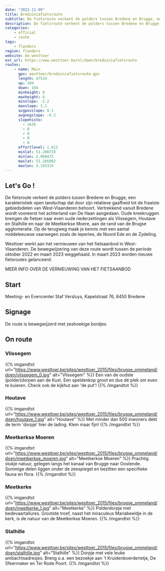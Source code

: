 ```yaml
---
date: "2022-11-09"
title: Breduiniafietsroute
subtitle: De fietsroute verkent de polders tussen Bredene en Brugge, een karakteristiek open landschap dat door zijn relatieve gaafheid tot de fraaiste gebiedsdelen van West-Vlaanderen behoort
description: De fietsroute verkent de polders tussen Bredene en Brugge, een karakteristiek open landschap dat door zijn relatieve gaafheid tot de fraaiste gebiedsdelen van West-Vlaanderen behoort
categories:
    - official
    - route
tags:
    - flanders
region: flanders
website: be.westtoer
ext_url: https://www.westtoer.be/nl/doen/breduiniafietsroute
routes:
    - name: Main
      gpx: westtoer/breduiniafietsroute.gpx
      length: 47519
      up: 104
      down: 104
      minheight: 0
      maxheight: 6
      minslope: -2.2
      maxslope: 3.1
      avgposslope: 0.1
      avgnegslope: -0.2
      slopehisto:
        - 1626
        - 0
        - 0
        - 0
        - 0
      effortlevel: 1.612
      minlat: 51.208719
      minlon: 2.960475
      maxlat: 51.266092
      maxlon: 3.165314
---
```


## Let's Go ! 

De fietsroute verkent de polders tussen Bredene en Brugge, een karakteristiek open landschap dat door zijn relatieve gaafheid tot de fraaiste gebiedsdelen van West-Vlaanderen behoort. Vertrekkend vanuit Bredene wordt vooreerst het achterland van De Haan aangedaan. Oude kreekruggen brengen de fietser naar even oude nederzettingen als Vlissegem, Houtave en Stalhille en naar de Meetkerkse Moere, aan de rand van de Brugse agglomeratie. Op de terugweg maak je kennis met een aantal middeleeuwse vaarwegen zoals de Ieperlee, de Noord Ede en de Zydeling.

Westtoer werkt aan het vernieuwen van het fietsaanbod in West-Vlaanderen. De bewegwijzering van deze route wordt tussen de periode oktober 2022 en maart 2023 weggehaald. In maart 2023 worden nieuwe fietsroutes gelanceerd.

MEER INFO OVER DE VERNIEUWING VAN HET FIETSAANBOD

## Start

Meeting- en Evencenter Staf Versluys, Kapelstraat 76, 8450 Bredene

## Signage

De route is bewegwijzerd met zeshoekige bordjes.

## On route

### Vlissegem

{{% imgandtxt url="https://www.westtoer.be/sites/westtoer_2015/files/brugse_ommeland/doen/vlissegem_0.jpg" alt="Vlissegem" %}}
Een van de oudste (polder)dorpen aan de Kust. Een speldenkop groot en dus dé plek om even te kuieren. Check ook de kijkhut aan 'de put'!
{{% /imgandtxt %}}

### Houtave

{{% imgandtxt url="https://www.westtoer.be/sites/westtoer_2015/files/brugse_ommeland/doen/houtave_1.jpg" alt="Houtave" %}}
Met minder dan 500 inwoners dekt de term 'dorpje' hier de lading. Klein maar fijn!
{{% /imgandtxt %}}

### Meetkerkse Moeren

{{% imgandtxt url="https://www.westtoer.be/sites/westtoer_2015/files/brugse_ommeland/doen/meetkerkse_moeren.jpg" alt="Meetkerkse Moeren" %}}
Prachtig stukje natuur, gelegen langs het kanaal van Brugge naar Oostende. Sommige delen liggen onder de zeespiegel en bezitten een specifieke fauna en flora.
{{% /imgandtxt %}}

### Meetkerke

{{% imgandtxt url="https://www.westtoer.be/sites/westtoer_2015/files/brugse_ommeland/doen/meetkerke_1.jpg" alt="Meetkerke" %}}
Polderdorpje met bedevaartallures. Grootste troef, naast het miraculeus Mariabeeldje in de kerk, is de natuur van de Meetkerkse Moeren.
{{% /imgandtxt %}}

### Stalhille

{{% imgandtxt url="https://www.westtoer.be/sites/westtoer_2015/files/brugse_ommeland/doen/stalhille.jpg" alt="Stalhille" %}}
Dorpje met vele leuke ambachtsadresjes. Breng o.a. een bezoekje aan 't Kruidenboerderietje, De Sfeermaker en Ter Rode Poort.
{{% /imgandtxt %}}


